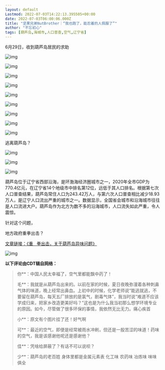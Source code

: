 ```yaml
---
layout: default
Lastmod: 2022-07-03T14:22:13.395505+00:00
date: 2022-07-03T06:00:06.000Z
title: "坚果兄弟NutBrother｜“我也跑了，能忍着的人佩服了”"
author: "不忘初心"
tags: [葫芦岛,海城市,人口普查,空气,辽宁省]
---
```


6月29日，收到葫芦岛居民的求助

![img](https://images.weserv.nl/?url=https%3A//chinadigitaltimes.net/chinese/files/2022/07/post-683813-62c11860c49cb.)

![img](https://images.weserv.nl/?url=https%3A//chinadigitaltimes.net/chinese/files/2022/07/post-683813-62c118612c25d.)

![img](https://images.weserv.nl/?url=https%3A//chinadigitaltimes.net/chinese/files/2022/07/post-683813-62c118b5bb334.gif)

![img](https://images.weserv.nl/?url=https%3A//chinadigitaltimes.net/chinese/files/2022/07/post-683813-62c118b5f0734.)

![img](https://images.weserv.nl/?url=https%3A//chinadigitaltimes.net/chinese/files/2022/07/post-683813-62c118b62f626.)

![img](https://images.weserv.nl/?url=https%3A//chinadigitaltimes.net/chinese/files/2022/07/post-683813-62c118c0b0957.)

![img](https://images.weserv.nl/?url=https%3A//chinadigitaltimes.net/chinese/files/2022/07/post-683813-62c118c0f0f40.)

![img](https://images.weserv.nl/?url=https%3A//chinadigitaltimes.net/chinese/files/2022/07/post-683813-62c118c12f03b.)

![img](https://images.weserv.nl/?url=https%3A//chinadigitaltimes.net/chinese/files/2022/07/post-683813-62c118c15c298.)

逃离葫芦岛？

![img](https://images.weserv.nl/?url=https%3A//chinadigitaltimes.net/chinese/files/2022/07/post-683813-62c118c1e3f26.)

![img](https://images.weserv.nl/?url=https%3A//chinadigitaltimes.net/chinese/files/2022/07/post-683813-62c118c2365c5.)

![img](https://images.weserv.nl/?url=https%3A//chinadigitaltimes.net/chinese/files/2022/07/post-683813-62c118c260896.)

葫芦岛位于辽宁省西部沿海，是环渤海经济圈城市之一，2020年全市GDP为770.4亿元，在辽宁省14个地级市中排名第12位，远低于其人口排名。根据第七次人口普查结果，葫芦岛常住人口为243.42万人，与第六次人口普查相比减少18.93万人，是辽宁人口流出严重的城市之一。数据显示，全国省会城市和沿海城市往往是人口流进大户。葫芦岛作为北方为数不多的沿海城市，人口流失如此严重，令人震惊。

针对这个问题，

地方政府重拳出击？

[文章链接：《重   拳出击，关于葫芦岛异味问题》](https://weibo.cn/sinaurl?u=https%3A%2F%2Fmp.weixin.qq.com%2Fs%3F__biz%3DMzg2MjgxMDIxMQ%3D%3D%26amp%3Bmid%3D2247484175%26amp%3Bidx%3D1%26amp%3Bsn%3D1a0d36196a8e5b23ebf6046dba522ef9%26amp%3Bscene%3D21%23wechat_redirect)

![img](https://images.weserv.nl/?url=https%3A//chinadigitaltimes.net/chinese/files/2022/07/post-683813-62c118c293f22.)

**以下评论由CDT辑自网络：**

> 你\*\*：中国人民太幸福了，空气里都能飘中药了！
> 
> 毛\*\*：我就是从葫芦岛出来的。以前在家的时候，夏日夜晚弥漫着各种刺鼻气体的味道，晚上经常出鼻血。上初中的时候，化学老师说“能逃就逃，不要留在葫芦岛，每天五厂排放的是氯气，剧毒气体”，我当时说“难道不应该学成归来，把家乡改造更美好吗？”这也是为什么我当初那么想学环境专业的原因。如今，尽管做了很多环保的事情，我依然无比无力。痛心疾首
> 
> 小\*\*：原文有个图片挂了还！好气啊
> 
> 可\*\*：最近的空气，即便是经常被雨水冲刷，但还是一股苦涩的味道！药味的空气，我是该感谢他呢还是感谢他？
> 
> 佳\*\*：凭啥给屏蔽了？有话不可以说呗？
> 
> 少\*\*：葫芦岛的老百姓 身体里都是金属元素表 化工味 农药味 冶炼味 味味俱全

